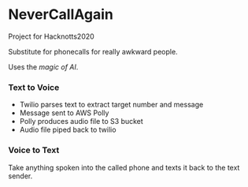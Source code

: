 # NeverCallAgain

Project for Hacknotts2020

Substitute for phonecalls for really awkward people.

Uses the *magic of AI*.

### Text to Voice
- Twilio parses text to extract target number and message
- Message sent to AWS Polly
- Polly produces audio file to S3 bucket
- Audio file piped back to twilio

### Voice to Text
Take anything spoken into the called phone and texts it back to the text sender.